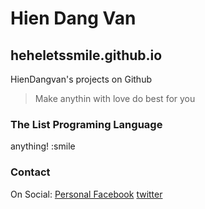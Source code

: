 # Hien Dang Van

## heheletssmile.github.io
HienDangvan's projects on Github
> Make anythin with love
> do best for you

### The List Programing Language
anything! :smile

### Contact

On Social:
  [Personal Facebook](https://facebook.com/hiendv)
  [twitter](https://twitter.com/hiendangvan)

